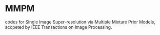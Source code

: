 # MMPM
codes for Single Image Super-resolution via Multiple Mixture Prior Models, accpeted by IEEE Transactions on Image Processing.
